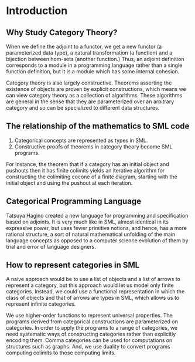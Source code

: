 # Introduction

## Why Study Category Theory?

When we define the adjoint to a functor, we get a new functor (a parameterized
data type), a natural transformation (a function) and a bijection between
hom-sets (another function.) Thus, an adjoint definition corresponds to a
module in a programming language rather than a single function definition, but
it is a module which has some internal cohesion.

Category theory is also largely constructive. Theorems asserting the existence
of objects are proven by explicit constructions, which means we can view
category theory as a collection of algorithms. These algorithms are general in
the sense that they are parameterized over an arbitrary category and so can be
specialized to different data structures.

## The relationship of the mathematics to SML code

  1. Categorical concepts are represented as types in SML.
  2. Constructive proofs of theorems in category theory become SML programs.

For instance, the theorem that if a category has an initial object and pushouts
then it has finite colimits yields an iterative algorithm for constructing the
colimiting cocone of a finite diagram, starting with the initial object and
using the pushout at each iteration.

## Categorical Programming Language

Tatsuya Hagino created a new language for programming and specification based
on adjoints. It is very much like in SML, almost identical in its expressive
power, but uses fewer primitive notions, and hence, has a more rational
structure, a sort of natural mathematical unfolding of the main language
concepts as opposed to a computer science evolution of them by trial and error
of language designers.

## How to represent categories in SML

A naive approach would be to use a list of objects and a list of arrows to
represent a category, but this approach would let us model only finite
categories. Instead, we could use a functional representation in which the
class of objects and that of arrows are types in SML, which allows us to
represent infinite categories.

We use higher-order functions to represent universal properties. The programs
derived from categorical constructions are parameterized on categories. In
order to apply the programs to a range of categories, we need systematic ways
of constructing categories rather than explicitly encoding them. Comma
categories can be used for computations on structures such as graphs. And, we
use duality to convert programs computing colimits to those computing limits.

